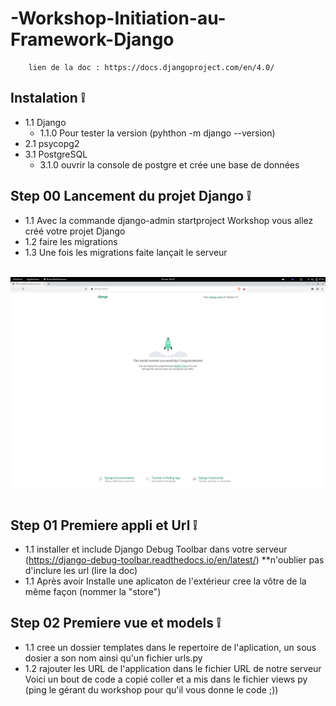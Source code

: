 # -Workshop-Initiation-au-Framework-Django

        lien de la doc : https://docs.djangoproject.com/en/4.0/

## Instalation :grey_exclamation:
  - 1.1 Django
    - 1.1.0 Pour tester la version (pyhthon -m django --version)
  - 2.1 psycopg2
  - 3.1 PostgreSQL
    - 3.1.0 ouvrir la console de postgre et crée une base de données

## Step 00 Lancement du projet Django :grey_exclamation:
  - 1.1 Avec la commande django-admin startproject Workshop 
        vous allez créé votre projet Django
  - 1.2 faire les migrations
  - 1.3 Une fois les migrations faite lançait le serveur 
  <p align="center">
    <br/>
  <img src="./img/fini.png" />
  <br/>
  <br/>
  </p>

## Step 01 Premiere appli et Url :grey_exclamation:
  - 1.1 installer et include Django Debug Toolbar
      dans votre serveur (https://django-debug-toolbar.readthedocs.io/en/latest/) **n'oublier pas d'inclure les url (lire la doc)
  - 1.1 Après avoir Installe une aplicaton de l'extérieur cree la vôtre de la même façon (nommer la "store")

## Step 02 Premiere vue et models :grey_exclamation:
  - 1.1 cree un dossier templates dans le repertoire de l'aplication, un sous dosier a son nom ainsi qu'un fichier urls.py
  - 1.2 rajouter les URL de l'application dans le fichier URL de notre serveur 
  Voici un bout de code a copié coller et a mis dans le fichier views py
  (ping le gérant du workshop pour qu'il vous donne le code ;))








        


